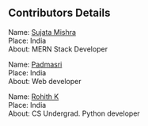 ## Contributors Details

Name: [Sujata Mishra](https://github.com/sujata13) <br/>
Place: India <br/>
About: MERN Stack Developer <br/>

Name: [Padmasri](https://github.com/sujata13) <br/>
Place: India <br/>
About: Web developer <br/>

Name: [Rohith K](https://github.com/rkat7) <br/>
Place: India <br/>
About: CS Undergrad. Python developer <br/>

